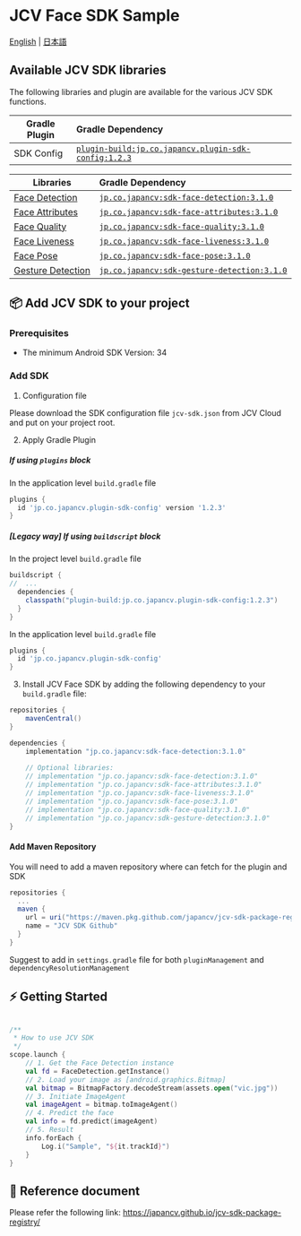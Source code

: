 # JCV Face SDK Sample

[English](README.md) | [日本語](README-Ja.md)

## Available JCV SDK libraries

The following libraries and plugin are available for the various JCV SDK functions.

| Gradle Plugin	                                    | Gradle Dependency                                                                                                            |
|---------------------------------------------------|:-----------------------------------------------------------------------------------------------------------------------------|
| SDK Config | [`plugin-build:jp.co.japancv.plugin-sdk-config:1.2.3`](https://github.com/japancv/jcv-sdk-package-registry/packages/2137930) |

| Libraries	                                                 | Gradle Dependency                                                                                                   |
|---------------------------------------------------------------|:--------------------------------------------------------------------------------------------------------------------|
| [Face Detection](https://japancv.github.io/jcv-sdk-package-registry/jcv-face-detection/index.html)       | [`jp.co.japancv:sdk-face-detection:3.1.0`](https://github.com/japancv/jcv-sdk-package-registry/packages/2138758)    |
| [Face Attributes](https://japancv.github.io/jcv-sdk-package-registry/jcv-face-attributes/index.html)  | [`jp.co.japancv:sdk-face-attributes:3.1.0`](https://github.com/japancv/jcv-sdk-package-registry/packages/2138754)   |
| [Face Quality](https://japancv.github.io/jcv-sdk-package-registry/jcv-face-quality/index.html)    | [`jp.co.japancv:sdk-face-quality:3.1.0`](https://github.com/japancv/jcv-sdk-package-registry/packages/2138764)      |
| [Face Liveness](https://japancv.github.io/jcv-sdk-package-registry/jcv-face-liveness/index.html)   | [`jp.co.japancv:sdk-face-liveness:3.1.0`](https://github.com/japancv/jcv-sdk-package-registry/packages/2138760)     |
| [Face Pose](https://japancv.github.io/jcv-sdk-package-registry/jcv-face-pose/index.html) | [`jp.co.japancv:sdk-face-pose:3.1.0`](https://github.com/japancv/jcv-sdk-package-registry/packages/2138762)         |
| [Gesture Detection](https://japancv.github.io/jcv-sdk-package-registry/jcv-gesture-detection/index.html) | [`jp.co.japancv:sdk-gesture-detection:3.1.0`](https://github.com/japancv/jcv-sdk-package-registry/packages/2138766) |

## 📦 Add JCV SDK to your project

### Prerequisites

- The minimum Android SDK Version: 34

### Add SDK

1. Configuration file

Please download the SDK configuration file `jcv-sdk.json` from JCV Cloud and put on your project root.

2. Apply Gradle Plugin

##### If using `plugins` block

In the application level `build.gradle` file
```groovy
plugins {
  id 'jp.co.japancv.plugin-sdk-config' version '1.2.3'
}
```

##### [Legacy way] If using `buildscript` block

In the project level `build.gradle` file
```groovy
buildscript {
//  ...
  dependencies {
    classpath("plugin-build:jp.co.japancv.plugin-sdk-config:1.2.3")
  }
}
```

In the application level `build.gradle` file
```groovy
plugins {
  id 'jp.co.japancv.plugin-sdk-config'
}
```


3. Install JCV Face SDK by adding the following dependency to your `build.gradle` file:

```groovy
repositories {
    mavenCentral()
}

dependencies {
    implementation "jp.co.japancv:sdk-face-detection:3.1.0"
    
    // Optional libraries:
    // implementation "jp.co.japancv:sdk-face-detection:3.1.0"
    // implementation "jp.co.japancv:sdk-face-attributes:3.1.0"
    // implementation "jp.co.japancv:sdk-face-liveness:3.1.0"
    // implementation "jp.co.japancv:sdk-face-pose:3.1.0"
    // implementation "jp.co.japancv:sdk-face-quality:3.1.0"
    // implementation "jp.co.japancv:sdk-gesture-detection:3.1.0"
}
```

#### Add Maven Repository

You will need to add a maven repository where can fetch for the plugin and SDK

```groovy
repositories {
  ...
  maven {
    url = uri("https://maven.pkg.github.com/japancv/jcv-sdk-package-registry")
    name = "JCV SDK Github"
  }
}
```

Suggest to add in `settings.gradle` file for both `pluginManagement` and `dependencyResolutionManagement`

## ⚡️ Getting Started

```kotlin

/**
 * How to use JCV SDK
 */
scope.launch {
    // 1. Get the Face Detection instance
    val fd = FaceDetection.getInstance()
    // 2. Load your image as [android.graphics.Bitmap]
    val bitmap = BitmapFactory.decodeStream(assets.open("vic.jpg"))
    // 3. Initiate ImageAgent
    val imageAgent = bitmap.toImageAgent()
    // 4. Predict the face
    val info = fd.predict(imageAgent)
    // 5. Result
    info.forEach {
        Log.i("Sample", "${it.trackId}")
    }
}
```

## 📄  Reference document

Please refer the following link:
https://japancv.github.io/jcv-sdk-package-registry/
